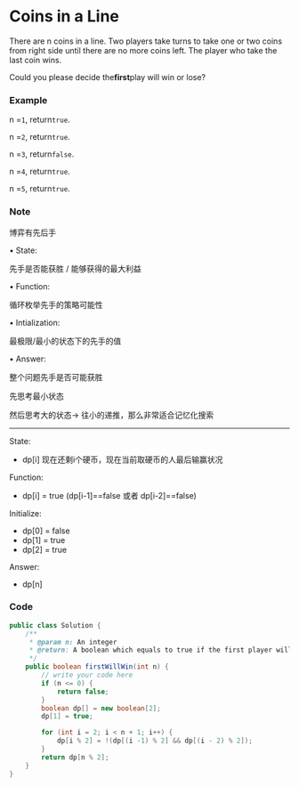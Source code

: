 # Coins in a Line

There are n coins in a line. Two players take turns to take one or two coins from right side until there are no more coins left. The player who take the last coin wins.

Could you please decide the**first**play will win or lose?

### Example

n =`1`, return`true`.

n =`2`, return`true`.

n =`3`, return`false`.

n =`4`, return`true`.

n =`5`, return`true`.

### Note

博弈有先后手

• State:

先手是否能获胜 / 能够获得的最大利益

• Function:

循环枚举先手的策略可能性

• Intialization:

最极限/最小的状态下的先手的值

• Answer:

整个问题先手是否可能获胜

先思考最小状态

然后思考大的状态-&gt; 往小的递推，那么非常适合记忆化搜索

---

State:

* dp\[i\] 现在还剩i个硬币，现在当前取硬币的人最后输赢状况

Function:

* dp\[i\] = true \(dp\[i-1\]==false 或者 dp\[i-2\]==false\)

Initialize:

* dp\[0\] = false
* dp\[1\] = true
* dp\[2\] = true

Answer:

* dp\[n\]

### Code

```java
public class Solution {
    /**
     * @param n: An integer
     * @return: A boolean which equals to true if the first player will win
     */
    public boolean firstWillWin(int n) {
        // write your code here
        if (n <= 0) {
            return false;
        }
        boolean dp[] = new boolean[2];
        dp[1] = true;

        for (int i = 2; i < n + 1; i++) {
            dp[i % 2] = !(dp[(i -1) % 2] && dp[(i - 2) % 2]);
        }
        return dp[n % 2];
    }
}
```



